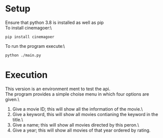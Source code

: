 # Setup
Ensure that python 3.8 is installed as well as pip\
To install cinemagoer:\
```console
pip install cinemagoer
```

To run the program execute:\
```console
python ./main.py
```

# Execution
This version is an environment ment to test the api.\
The program provides a simple choise menu in which four options are given.\
1. Give a movie ID; this will show all the information of the movie.\
2. Give a keyword, this will show all movies contianing the keyword in the title.\
3. Give a name; this will show all movies directed by this peron.\
4. Give a year; this will show all movies of that year ordered by rating.
